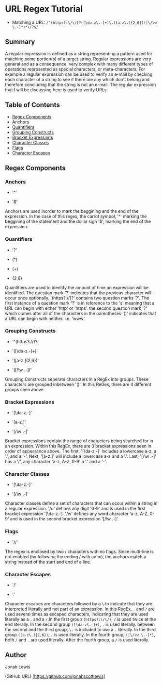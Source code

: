 # URL Regex Tutorial

* Matching a URL: `/^(https?:\/\/)?([\da-z\.-]+)\.([a-z\.]{2,6})([\/\w \.-]*)*\/?$/`

## Summary

A regular expression is defined as a string representing a pattern used for matching some portion(s) of a target string. Regular expressions are very general and as a consequence, very complex with many different types of operations represented as special characters, or meta-characters. For example a regular expression can be used to verify an e-mail by checking each character of a string to see if there are any which don't belong and therefore concluding that the string is not an e-mail. The regular expression that I will be discussing here is used to verify URLs.


## Table of Contents

- [Regex Components](#regex-components)
- [Anchors](#anchors)
- [Quantifiers](#quantifiers)
- [Grouping Constructs](#grouping-constructs)
- [Bracket Expressions](#bracket-expressions)
- [Character Classes](#character-classes)
- [Flags](#flags)
- [Character Escapes](#character-escapes)

## Regex Components

### Anchors

- '^'

- '$'

Anchors are used inorder to mark the beggining and the end of the expression. In the case of this regex, the carrot symbol, '^' marking the beggining of the statement and the dollar sign '$', marking the end of the expression. 

### Quantifiers

- '?'

- (*)

- (+)

- {2,6}

Quantifiers are used to identify the amount of time an expression will be identified. The question mark '?' indicates that the previous character will occur once optionally. '(https?:\/\/)?' contains two question marks '?'. The first instance of a question mark '?' is in reference to the 's' meaning that a URL can begin with either 'http' or 'https'. the second question mark '?' which comes after all of the characters in the parentheses '()' indicates that a URL can begin with neither. i.e. 'www'. 


### Grouping Constructs

- '^(https?:\/\/)?'

- '([\da-z\.-]+)\'

- '([a-z\.]{2,6})'

- '([\/\w \.-]*)*'

Grouping Constructs seperate characters in a RegEx into groups. These characters are grouped inbetween '()'. In this ReGex, there are 4 different groups seen above.

### Bracket Expressions

- '[\da-z\.-]'

- '[a-z\.]'

- '[\/\w \.-]'

Bracket expressions contain the range of characters being searched for in an expression. Within this RegEx, there are 3 bracket expressions seen in order of appearance above. The first, '[\da-z\.-]' includes a lowercase a-z, a '.', and a '-'. Next, '[a-z\.]' will include a lowercase a-z and a '.'. Last, '[\/\w \.-]' has a '/', any character 'a-z, A-Z, 0-9' a '.' and a '-'.

### Character Classes

- '[\da-z\.-]'

- '[\/\w \.-]'

Character classes define a set of characters that can occur within a string in a regular expression. '/d' defines any digit '0-9' and is used in the first bracket expression '[\da-z\.-]. '/w' defines any word character 'a-z, A-Z, 0-9' and is used in the second bracket expression '[\/\w \.-]'.

### Flags

- '//'

The regex is enclosed by two / characters with no flags. Since multi-line is not enabled (by following the ending / with an m), the anchors match a string instead of the start and end of a line.

### Character Escapes

- '/'

- '.'

Character escapes are characters followed by a `\` to indicate that they are interpreted literally and not part of an expression.  In this RegEx, `.` and `/` are used several times as escaped characters, indicating that they are used literally as a `.` and a `/`.In the first group `(https?:\/\/)`, `/` is used twice at the end literally. In the second group `([\da-z\.-]+)`, `.` is used literally. between the second and the third group, `\.` is included to use a `.` literally. In the third group `([a-z\.]{2,6})`, `.` is used literally. In the fourth group, `([\/\w \.-]*)`, both `/` and `.` are used literally. After the fourth group, a `/` is used literally.

## Author

Jonah Lewis

(GitHub URL) [https://github.com/jonahscottlewis]